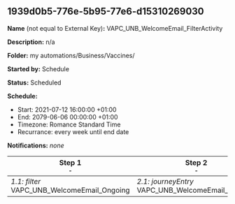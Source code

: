 ## 1939d0b5-776e-5b95-77e6-d15310269030

**Name** (not equal to External Key)**:** VAPC_UNB_WelcomeEmail_FilterActivity

**Description:** n/a

**Folder:** my automations/Business/Vaccines/

**Started by:** Schedule

**Status:** Scheduled

**Schedule:**

* Start: 2021-07-12 16:00:00 +01:00
* End: 2079-06-06 00:00:00 +01:00
* Timezone: Romance Standard Time
* Recurrance: every week until end date

**Notifications:** _none_


| Step 1<br>_<small>-</small>_ | Step 2<br>_<small>-</small>_ |
| --- | --- |
| _1.1: filter_<br>VAPC_UNB_WelcomeEmail_Ongoing | _2.1: journeyEntry_<br>VAPC_UNB_WelcomeEmail_Ongoing |
